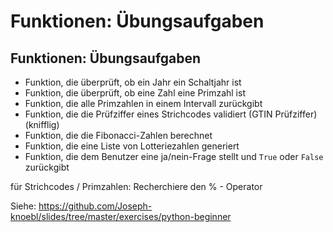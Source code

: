 # Funktionen: Übungsaufgaben

## Funktionen: Übungsaufgaben

- Funktion, die überprüft, ob ein Jahr ein Schaltjahr ist
- Funktion, die überprüft, ob eine Zahl eine Primzahl ist
- Funktion, die alle Primzahlen in einem Intervall zurückgibt
- Funktion, die die Prüfziffer eines Strichcodes validiert (GTIN Prüfziffer) (knifflig)
- Funktion, die die Fibonacci-Zahlen berechnet
- Funktion, die eine Liste von Lotteriezahlen generiert
- Funktion, die dem Benutzer eine ja/nein-Frage stellt und `True` oder `False` zurückgibt

für Strichcodes / Primzahlen: Recherchiere den % - Operator

Siehe: <https://github.com/Joseph-knoebl/slides/tree/master/exercises/python-beginner>
